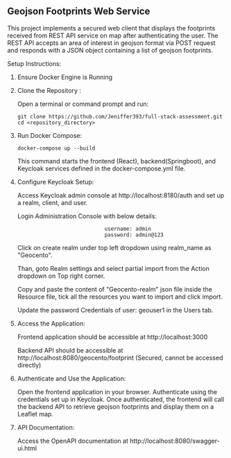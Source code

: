 Geojson Footprints Web Service
------------------------------

This project implements a secured web client that displays the footprints received from REST API service on map after authenticating the user. The REST API accepts an area of interest in geojson format via POST request and responds with a JSON object containing a list of geojson footprints.

Setup Instructions:

1. Ensure Docker Engine is Running

2. Clone the Repository :

    Open a terminal or command prompt and run:
   
       git clone https://github.com/Jeniffer393/full-stack-assessment.git
       cd <repository_directory>


3. Run Docker Compose:

       docker-compose up --build
   
   This command starts the frontend (React), backend(Springboot), and Keycloak services defined in the docker-compose.yml file.


4.  Configure Keycloak Setup:
   
       Access Keycloak admin console at http://localhost:8180/auth and set up a realm, client, and user.
    
       Login Administration Console with below details:
    
                                    username: admin
                                    password: admin@123
    
       Click on create realm under top left dropdown using realm_name as "Geocento".
    
       Than, goto Realm settings and select partial import from the Action dropdown on Top right corner.
    
       Copy and paste the content of "Geocento-realm" json file inside the Resource file, tick all the resources you want to import and click import.
    
       Update the password Credentials of user: geouser1 in the Users tab.

6. Access the Application:
   
      Frontend application should be accessible at http://localhost:3000
   
      Backend API should be accessible at http://localhost:8080/geocento/footprint (Secured, cannot be accessed directly)

         
7. Authenticate and Use the Application:
    
      Open the frontend application in your browser.
      Authenticate using the credentials set up in Keycloak.
      Once authenticated, the frontend will call the backend API to retrieve geojson footprints and display them on a Leaflet map.

8. API Documentation:

    Access the OpenAPI documentation at http://localhost:8080/swagger-ui.html 
